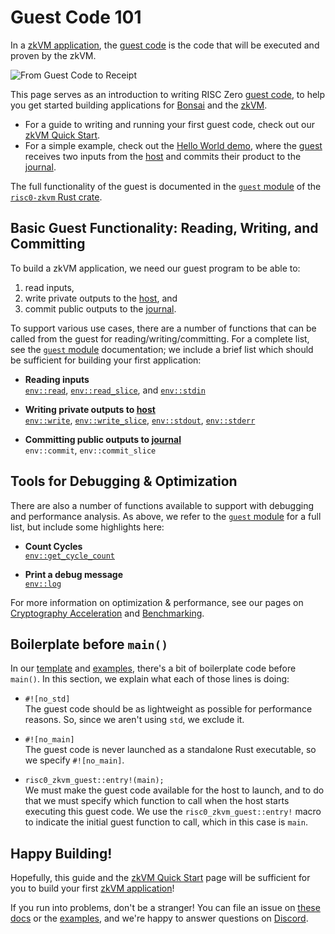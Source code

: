 # Guest Code 101

In a [zkVM application], the [guest code] is the code that will be executed and proven by the zkVM.

![From Guest Code to Receipt](/diagrams/from-rust-to-receipt.png)

This page serves as an introduction to writing RISC Zero [guest code], to help you get started building applications for [Bonsai] and the [zkVM].

- For a guide to writing and running your first guest code, check out our [zkVM Quick Start].
- For a simple example, check out the [Hello World demo], where the [guest] receives two inputs from the [host] and commits their product to the [journal].

The full functionality of the guest is documented in the [`guest` module] of the [`risc0-zkvm` Rust crate].

## Basic Guest Functionality: Reading, Writing, and Committing

To build a zkVM application, we need our guest program to be able to:

1. read inputs,
2. write private outputs to the [host], and
3. commit public outputs to the [journal].

To support various use cases, there are a number of functions that can be called from the guest for reading/writing/committing. For a complete list, see the [`guest` module] documentation; we include a brief list which should be sufficient for building your first application:

- **Reading inputs** <br/>
  [`env::read`], [`env::read_slice`], and [`env::stdin`]

[`env::read`]: https://docs.rs/risc0-zkvm/0.18.0/risc0_zkvm/guest/env/fn.read.html
[`env::read_slice`]: https://docs.rs/risc0-zkvm/0.18.0/risc0_zkvm/guest/env/fn.read_slice.html
[`env::stdin`]: https://docs.rs/risc0-zkvm/0.18.0/risc0_zkvm/guest/env/fn.stdin.html

- **Writing private outputs to [host]**<br/>
  [`env::write`], [`env::write_slice`], [`env::stdout`], [`env::stderr`]

[`env::write`]: https://docs.rs/risc0-zkvm/0.18.0/risc0_zkvm/guest/env/fn.write.html
[`env::write_slice`]: https://docs.rs/risc0-zkvm/0.18.0/risc0_zkvm/guest/env/fn.write_slice.html
[`env::stdout`]: https://docs.rs/risc0-zkvm/0.18.0/risc0_zkvm/guest/env/fn.stdout.html
[`env::stderr`]: https://docs.rs/risc0-zkvm/0.18.0/risc0_zkvm/guest/env/fn.stderr.html

- **Committing public outputs to [journal]**<br/>
  `env::commit`, `env::commit_slice`

[`env::commit`]: https://docs.rs/risc0-zkvm/0.18.0/risc0_zkvm/guest/env/fn.commit.html
[`env::commit_slice`]: https://docs.rs/risc0-zkvm/0.18.0/risc0_zkvm/guest/env/fn.commit_slice.html

## Tools for Debugging & Optimization

There are also a number of functions available to support with debugging and performance analysis. As above, we refer to the [`guest` module] for a full list, but include some highlights here:

- **Count Cycles** <br/>
  [`env::get_cycle_count`]

- **Print a debug message**<br/>
  [`env::log`]

[`env::get_cycle_count`]: https://docs.rs/risc0-zkvm/0.18.0/risc0_zkvm/guest/env/fn.get_cycle_count.html
[`env::log`]: https://docs.rs/risc0-zkvm/0.18.0/risc0_zkvm/guest/env/fn.log.html

For more information on optimization & performance, see our pages on [Cryptography Acceleration](./acceleration.md) and [Benchmarking](../benchmarks.md).

## Boilerplate before `main()`

In our [template] and [examples], there's a bit of boilerplate code before `main()`. In this section, we explain what each of those lines is doing:

- `#![no_std]` <br/>
  The guest code should be as lightweight as possible for performance reasons. So, since we aren't using `std`, we exclude it.

- `#![no_main]` <br/>
  The guest code is never launched as a standalone Rust executable, so we specify `#![no_main]`.

- `risc0_zkvm_guest::entry!(main);` <br/>
  We must make the guest code available for the host to launch, and to do that we must specify which function to call when the host starts executing this guest code. We use the `risc0_zkvm_guest::entry!` macro to indicate the initial guest function to call, which in this case is `main`.

## Happy Building!

Hopefully, this guide and the [zkVM Quick Start] page will be sufficient for you to build your first [zkVM application]!

If you run into problems, don't be a stranger!
You can file an issue on [these docs] or the [examples], and we're happy to answer questions on [Discord].

[guest]: /terminology#guest
[guest code]: /terminology#guest
[`guest` module]: https://docs.rs/risc0-zkvm/0.18/risc0_zkvm/guest
[host]: /terminology#host
[`risc0-zkvm` Rust crate]: https://docs.rs/risc0-zkvm
[journal]: /terminology#journal
[method]: /terminology#method
[zkVM Quick Start]: ../quickstart.md
[zkVM Overview]: ../zkvm_overview.md
[Hello World demo]: https://github.com/risc0/risc0/tree/release-0.18/examples/hello-world
[risc0/examples]: https://github.com/risc0/risc0/tree/release-0.18/examples/
[guest environment commands]: https://docs.rs/risc0-zkvm/0.18.0/risc0_zkvm/guest/index.html
[zkVM Application]: ../
[zkVM]: ../
[Bonsai]: ../../bonsai/
[template]: https://github.com/risc0/risc0/tree/release-0.18/templates/rust-starter
[examples]: https://github.com/risc0/risc0/tree/release-0.18/examples/
[these docs]: https://github.com/risc0/website
[Discord]: https://discord.gg/risczero
